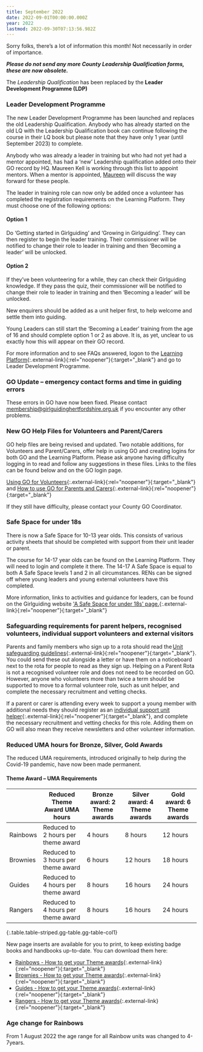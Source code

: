 ```yaml
---
title: September 2022
date: 2022-09-01T00:00:00.000Z
year: 2022
lastmod: 2022-09-30T07:13:56.982Z
---
```

Sorry folks, there’s a lot of information this month! Not necessarily in order of importance.  

**_Please do not send any more County Leadership Qualification forms, these are now obsolete._**

The _Leadership Qualification_ has been replaced by the **Leader Development Programme (LDP)**

### Leader Development Programme

The new Leader Development Programme has been launched and replaces the old Leadership Qualification.  Anybody who has already started on the old LQ with the Leadership Qualification book can continue following the course in their LQ book but please note that they have only 1 year (until September 2023) to complete.

Anybody who was already a leader in training but who had not yet had a mentor appointed, has had a ‘new’ Leadership qualification added onto their GO record by HQ.  Maureen Kell is working through this list to appoint mentors. When a mentor is appointed, [Maureen](/about-us/county-team/maureen-kell/) will discuss the way forward for these people.

The leader in training role can now only be added once a volunteer has completed the registration requirements on the Learning Platform. They must choose one of the following options:

#### Option 1  

Do ‘Getting started in Girlguiding’ and ‘Growing in Girlguiding’. They can then register to begin the leader training. Their commissioner will be notified to change their role to leader in training and then ‘Becoming a leader’ will be unlocked.

#### Option 2  

If they’ve been volunteering for a while, they can check their Girlguiding knowledge. If they pass the quiz, their commissioner will be notified to change their role to leader in training and then ‘Becoming a leader’ will be unlocked.

New enquirers should be added as a unit helper first, to help welcome and settle them into guiding.

Young Leaders can still start the ‘Becoming a Leader’ training from the age of 16 and should complete option 1 or 2 as above. It is, as yet, unclear to us exactly how this will appear on their GO record.

For more information and to see FAQs answered, logon to the [Learning Platform](https://learning.girlguiding.org.uk){:.external-link}{:rel="noopener"}{:target="_blank"} and go to Leader Development Programme.

### GO Update – emergency contact forms and time in guiding errors

These errors in GO have now been fixed. Please contact <membership@girlguidinghertfordshire.org.uk> if you encounter any other problems.  

### New GO Help Files for Volunteers and Parent/Carers

GO help files are being revised and updated. Two notable additions, for Volunteers and Parent/Carers, offer help in using GO and creating logins for both GO and the Learning Platform. Please ask anyone having difficulty logging in to read and follow any suggestions in these files. Links to the files can be found below and on the GO login page.

[Using GO for Volunteers](https://www.girlguiding.org.uk/go-for-volunteers/){:.external-link}{:rel="noopener"}{:target="_blank"} and [How to use GO for Parents and Carers](https://www.girlguiding.org.uk/go-for-parents/){:.external-link}{:rel="noopener"}{:target="_blank"}

If they still have difficulty, please contact your County GO Coordinator.

### Safe Space for under 18s

There is now a Safe Space for 10-13 year olds. This consists of various activity sheets that should be completed with support from their unit leader or parent.  

The course for 14-17 year olds can be found on the Learning Platform. They will need to login and complete it there.  The 14-17 A Safe Space is equal to both A Safe Space levels 1 and 2 in all circumstances. RENs can be signed off where young leaders and young external volunteers have this completed.  

More information, links to activities and guidance for leaders, can be found on the Girlguiding website ['A Safe Space for under 18s' page.](https://www.girlguiding.org.uk/making-guiding-happen/learning-and-development/a-safe-space-training/a-safe-space-level-1--an-introduction/a-safe-space-for-under-18s/){:.external-link}{:rel="noopener"}{:target="_blank"}

### Safeguarding requirements for parent helpers, recognised volunteers, individual support volunteers and external visitors

Parents and family members who sign up to a rota should read the [Unit safeguarding guidelines](https://www.girlguiding.org.uk/making-guiding-happen/running-your-unit/safeguarding-and-risk/unit-safeguarding-guidelines/){:.external-link}{:rel="noopener"}{:target="_blank"}. You could send these out alongside a letter or have them on a noticeboard next to the rota for people to read as they sign up. Helping on a Parent Rota is not a recognised volunteer role and does not need to be recorded on GO. However, anyone who volunteers more than twice a term should be supported to move to a formal volunteer role, such as unit helper, and complete the necessary recruitment and vetting checks.

If a parent or carer is attending every week to support a young member with additional needs they should register as an [individual support unit helper](https://www.girlguiding.org.uk/globalassets/docs-and-resources/volunteer-roles/individual-support-unit-helper-role-description.pdf){:.external-link}{:rel="noopener"}{:target="_blank"}, and complete the necessary recruitment and vetting checks for this role. Adding them on GO will also mean they receive newsletters and other volunteer information.

### Reduced UMA hours for Bronze, Silver, Gold Awards

The reduced UMA requirements, introduced originally to help during the Covid-19 pandemic, have now been made permanent.  

#### Theme Award – UMA Requirements

|   | Reduced Theme Award UMA hours | Bronze award: 2 Theme awards | Silver award: 4 Theme awards | Gold award: 6 Theme awards |
|--- | --- | --- | --- | --- |
| Rainbows | Reduced to 2 hours per theme award | 4 hours | 8 hours | 12 hours |
| Brownies | Reduced to 3 hours per theme award | 6 hours | 12 hours | 18 hours |
| Guides | Reduced to 4 hours per theme award | 8 hours | 16 hours | 24 hours |
| Rangers | Reduced to 4 hours per theme award | 8 hours | 16 hours | 24 hours |
{:.table.table-striped.gg-table.gg-table-col1}

New page inserts are available for you to print, to keep existing badge books and handbooks up-to-date. You can download them here:

- [Rainbows - How to get your Theme awards](https://www.girlguiding.org.uk/globalassets/docs-and-resources/programme-and-activities/a4_how_to_get_your_theme_award_rainbows.pdf){:.external-link}{:rel="noopener"}{:target="_blank"}
- [Brownies - How to get your Theme awards](https://www.girlguiding.org.uk/globalassets/docs-and-resources/programme-and-activities/a4_how_to_get_your_theme_award_brownies.pdf){:.external-link}{:rel="noopener"}{:target="_blank"}
- [Guides - How to get your Theme awards](https://www.girlguiding.org.uk/globalassets/docs-and-resources/programme-and-activities/a4_how_to_get_your_theme_award_guides.pdf){:.external-link}{:rel="noopener"}{:target="_blank"}
- [Rangers - How to get your Theme awards](https://www.girlguiding.org.uk/globalassets/docs-and-resources/programme-and-activities/a4_how_to_get_your_theme_award_rangers.pdf){:.external-link}{:rel="noopener"}{:target="_blank"}

### Age change for Rainbows

From 1 August 2022 the age range for all Rainbow units was changed to 4-7years.
